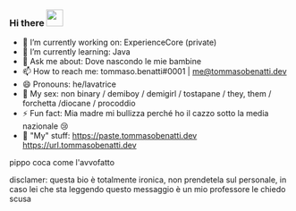 ### Hi there <img src="https://raw.githubusercontent.com/MartinHeinz/MartinHeinz/master/wave.gif" width="30px">


- 🔭 I’m currently working on: ExperienceCore (private)
- 🌱 I’m currently learning: Java
- 💬 Ask me about: Dove nascondo le mie bambine
- 📫 How to reach me: tommaso.benatti#0001 | me@tommasobenatti.dev
- 😄 Pronouns: he/lavatrice
- 🧱 My sex: non binary / demiboy / demigirl / tostapane / they, them / forchetta /diocane / procoddio
- ⚡ Fun fact: Mia madre mi bullizza perché ho il cazzo sotto la media nazionale 😢
- 🧰 "My" stuff: 
      https://paste.tommasobenatti.dev
      https://url.tommasobenatti.dev
      
      
pippo coca come l'avvofatto

disclamer: questa bio è totalmente ironica, non prendetela sul personale, in caso lei che sta leggendo questo messaggio è un mio professore le chiedo scusa
